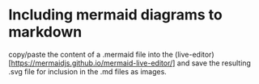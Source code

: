 # Including mermaid diagrams to markdown

copy/paste the content of a .mermaid file into the (live-editor)[https://mermaidjs.github.io/mermaid-live-editor/] and save the resulting .svg file for inclusion in the .md files as images.
